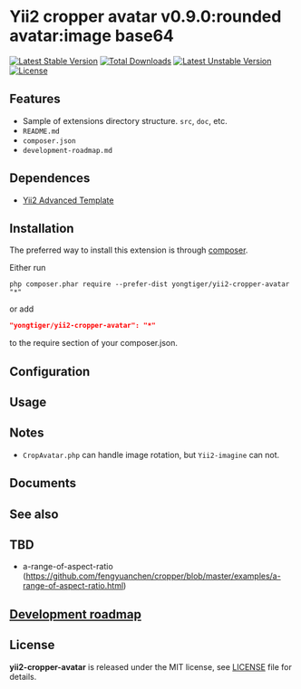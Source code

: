 # Yii2 cropper avatar v0.9.0:rounded avatar:image base64

[![Latest Stable Version](https://poser.pugx.org/yongtiger/yii2-cropper-avatar/v/stable)](https://packagist.org/packages/yongtiger/yii2-cropper-avatar)
[![Total Downloads](https://poser.pugx.org/yongtiger/yii2-cropper-avatar/downloads)](https://packagist.org/packages/yongtiger/yii2-cropper-avatar) 
[![Latest Unstable Version](https://poser.pugx.org/yongtiger/yii2-cropper-avatar/v/unstable)](https://packagist.org/packages/yongtiger/yii2-cropper-avatar)
[![License](https://poser.pugx.org/yongtiger/yii2-cropper-avatar/license)](https://packagist.org/packages/yongtiger/yii2-cropper-avatar)


## Features

* Sample of extensions directory structure. `src`, `doc`, etc.
* `README.md`
* `composer.json`
* `development-roadmap.md`

## Dependences

* [Yii2 Advanced Template](https://github.com/yiisoft/yii2-app-advanced)


## Installation   

The preferred way to install this extension is through [composer](http://getcomposer.org/download/).

Either run

```
php composer.phar require --prefer-dist yongtiger/yii2-cropper-avatar "*"
```

or add

```json
"yongtiger/yii2-cropper-avatar": "*"
```

to the require section of your composer.json.


## Configuration


## Usage


## Notes

* `CropAvatar.php` can handle image rotation, but `Yii2-imagine` can not.

## Documents


## See also


## TBD
* a-range-of-aspect-ratio (https://github.com/fengyuanchen/cropper/blob/master/examples/a-range-of-aspect-ratio.html)


## [Development roadmap](doc/development-roadmap.md)


## License 
**yii2-cropper-avatar** is released under the MIT license, see [LICENSE](https://opensource.org/licenses/MIT) file for details.